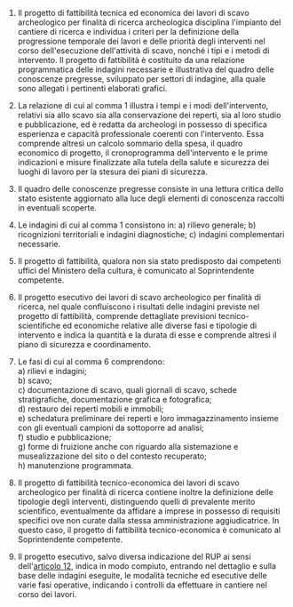 1. Il progetto di fattibilità tecnica ed economica dei lavori di scavo archeologico per finalità di ricerca archeologica disciplina l'impianto del cantiere di ricerca e individua i criteri per la definizione della progressione temporale dei lavori e delle priorità degli interventi nel corso dell'esecuzione dell'attività di scavo, nonché i tipi e i metodi di intervento. Il progetto di fattibilità è costituito da una relazione programmatica delle indagini necessarie e illustrativa del quadro delle conoscenze pregresse, sviluppato per settori di indagine, alla quale sono allegati i pertinenti elaborati grafici.

2. La relazione di cui al comma 1 illustra i tempi e i modi dell'intervento, relativi sia allo scavo sia alla conservazione dei reperti, sia al loro studio e pubblicazione, ed è redatta da archeologi in possesso di specifica esperienza e capacità professionale coerenti con l'intervento. Essa comprende altresì un calcolo sommario della spesa, il quadro economico di progetto, il cronoprogramma dell'intervento e le prime indicazioni e misure finalizzate alla tutela della salute e sicurezza dei luoghi di lavoro per la stesura dei piani di sicurezza.

3. Il quadro delle conoscenze pregresse consiste in una lettura critica dello stato esistente aggiornato alla luce degli elementi di conoscenza raccolti in eventuali scoperte.

4. Le indagini di cui al comma 1 consistono in: a) rilievo generale; b) ricognizioni territoriali e indagini diagnostiche; c) indagini complementari necessarie.

5. Il progetto di fattibilità, qualora non sia stato predisposto dai competenti uffici del Ministero della cultura, è comunicato al Soprintendente competente.

6. Il progetto esecutivo dei lavori di scavo archeologico per finalità di ricerca, nel quale confluiscono i risultati delle indagini previste nel progetto di fattibilità, comprende dettagliate previsioni tecnico-scientifiche ed economiche relative alle diverse fasi e tipologie di intervento e indica la quantità e la durata di esse e comprende altresì il piano di sicurezza e coordinamento.

7. Le fasi di cui al comma 6 comprendono:<br>a) rilievi e indagini;<br>b) scavo;<br>c) documentazione di scavo, quali giornali di scavo, schede stratigrafiche, documentazione grafica e fotografica;<br>d) restauro dei reperti mobili e immobili;<br>e) schedatura preliminare dei reperti e loro immagazzinamento insieme con gli eventuali campioni da sottoporre ad analisi;<br>f) studio e pubblicazione;<br>g) forme di fruizione anche con riguardo alla sistemazione e musealizzazione del sito o del contesto recuperato;<br>h) manutenzione programmata.

8. Il progetto di fattibilità tecnico-economica dei lavori di scavo archeologico per finalità di ricerca contiene inoltre la definizione delle tipologie degli interventi, distinguendo quelli di prevalente merito scientifico, eventualmente da affidare a imprese in possesso di requisiti specifici ove non curate dalla stessa amministrazione aggiudicatrice. In questo caso, il progetto di fattibilità tecnico-economica è comunicato al Soprintendente competente.

9. Il progetto esecutivo, salvo diversa indicazione del RUP ai sensi dell'[articolo 12](/allegato-2.18/articolo-12/1), indica in modo compiuto, entrando nel dettaglio e sulla base delle indagini eseguite, le modalità tecniche ed esecutive delle varie fasi operative, indicando i controlli da effettuare in cantiere nel corso dei lavori.